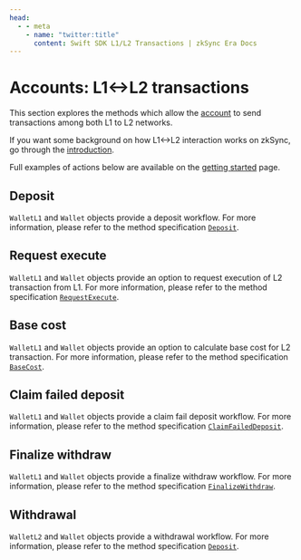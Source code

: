 ```yaml
---
head:
  - - meta
    - name: "twitter:title"
      content: Swift SDK L1/L2 Transactions | zkSync Era Docs
---
```


# Accounts: L1<->L2 transactions

This section explores the methods which allow the [account](./accounts.md) to send transactions among both L1 to L2 networks.

If you want some background on how L1<->L2 interaction works on zkSync, go through the [introduction](../../reference/concepts/l1-l2-interop.md).

Full examples of actions below are available on the [getting started](./getting-started.md) page.

## Deposit

`WalletL1` and `Wallet` objects provide a deposit workflow. For more information, please refer to the method specification [`Deposit`](accounts.md#deposit).

## Request execute

`WalletL1` and `Wallet` objects provide an option to request execution of L2 transaction from L1. For more information, please refer
to the method specification [`RequestExecute`](accounts.md#requestexecute).

## Base cost

`WalletL1` and `Wallet` objects provide an option to calculate base cost for L2 transaction. For more information, please refer to the
method specification [`BaseCost`](accounts.md#basecost).

## Claim failed deposit

`WalletL1` and `Wallet` objects provide a claim fail deposit workflow. For more information, please refer to the method specification
[`ClaimFailedDeposit`](accounts.md#claimfaileddeposit).

## Finalize withdraw

`WalletL1` and `Wallet` objects provide a finalize withdraw workflow. For more information, please refer to the method specification
[`FinalizeWithdraw`](accounts.md#finalizewithdraw).

## Withdrawal

`WalletL2` and `Wallet` objects provide a withdrawal workflow. For more information, please refer to the method specification [`Deposit`](accounts.md#deposit).
